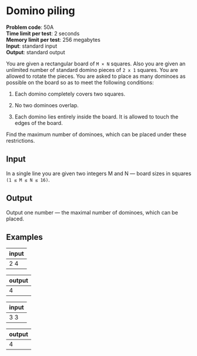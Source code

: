 # Domino piling
**Problem code**: 50A  
**Time limit per test**: 2 seconds  
**Memory limit per test**: 256 megabytes  
**Input**: standard input  
**Output**: standard output  

You are given a rectangular board of `M × N` squares. Also you are given an unlimited number of standard domino pieces of `2 x 1` squares. You are allowed to rotate the pieces. You are asked to place as many dominoes as possible on the board so as to meet the following conditions:

1. Each domino completely covers two squares.

2. No two dominoes overlap.

3. Each domino lies entirely inside the board. It is allowed to touch the edges of the board.

Find the maximum number of dominoes, which can be placed under these restrictions.

## Input
In a single line you are given two integers M and N — board sizes in squares `(1 ≤ M ≤ N ≤ 16)`.

## Output
Output one number — the maximal number of dominoes, which can be placed.

## Examples
| input |
| :--- |
| 2 4 |

| output |
| :--- |
| 4 |

| input |
| :--- |
| 3 3 |

| output |
| :--- |
| 4 |